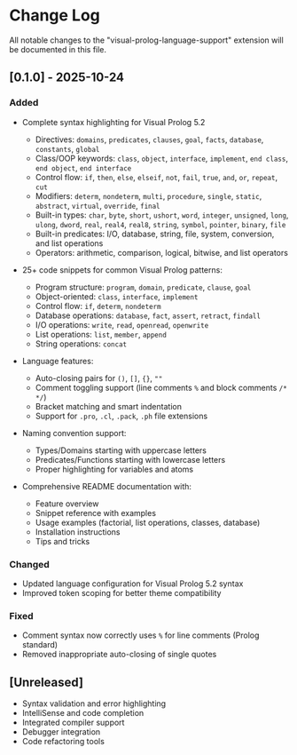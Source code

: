 # Change Log

All notable changes to the "visual-prolog-language-support" extension will be documented in this file.

## [0.1.0] - 2025-10-24

### Added
- Complete syntax highlighting for Visual Prolog 5.2
  - Directives: `domains`, `predicates`, `clauses`, `goal`, `facts`, `database`, `constants`, `global`
  - Class/OOP keywords: `class`, `object`, `interface`, `implement`, `end class`, `end object`, `end interface`
  - Control flow: `if`, `then`, `else`, `elseif`, `not`, `fail`, `true`, `and`, `or`, `repeat`, `cut`
  - Modifiers: `determ`, `nondeterm`, `multi`, `procedure`, `single`, `static`, `abstract`, `virtual`, `override`, `final`
  - Built-in types: `char`, `byte`, `short`, `ushort`, `word`, `integer`, `unsigned`, `long`, `ulong`, `dword`, `real`, `real4`, `real8`, `string`, `symbol`, `pointer`, `binary`, `file`
  - Built-in predicates: I/O, database, string, file, system, conversion, and list operations
  - Operators: arithmetic, comparison, logical, bitwise, and list operators
  
- 25+ code snippets for common Visual Prolog patterns:
  - Program structure: `program`, `domain`, `predicate`, `clause`, `goal`
  - Object-oriented: `class`, `interface`, `implement`
  - Control flow: `if`, `determ`, `nondeterm`
  - Database operations: `database`, `fact`, `assert`, `retract`, `findall`
  - I/O operations: `write`, `read`, `openread`, `openwrite`
  - List operations: `list`, `member`, `append`
  - String operations: `concat`

- Language features:
  - Auto-closing pairs for `()`, `[]`, `{}`, `""`
  - Comment toggling support (line comments `%` and block comments `/* */`)
  - Bracket matching and smart indentation
  - Support for `.pro`, `.cl`, `.pack`, `.ph` file extensions

- Naming convention support:
  - Types/Domains starting with uppercase letters
  - Predicates/Functions starting with lowercase letters
  - Proper highlighting for variables and atoms

- Comprehensive README documentation with:
  - Feature overview
  - Snippet reference with examples
  - Usage examples (factorial, list operations, classes, database)
  - Installation instructions
  - Tips and tricks

### Changed
- Updated language configuration for Visual Prolog 5.2 syntax
- Improved token scoping for better theme compatibility

### Fixed
- Comment syntax now correctly uses `%` for line comments (Prolog standard)
- Removed inappropriate auto-closing of single quotes

## [Unreleased]

- Syntax validation and error highlighting
- IntelliSense and code completion
- Integrated compiler support
- Debugger integration
- Code refactoring tools